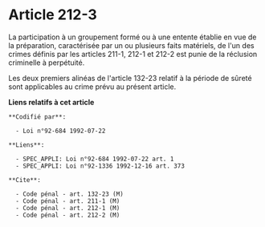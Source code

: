 # Article 212-3

La participation à un groupement formé ou à une entente établie en vue de la préparation, caractérisée par un ou plusieurs
faits matériels, de l'un des crimes définis par les articles 211-1, 212-1 et 212-2 est punie de la réclusion criminelle à
perpétuité.

Les deux premiers alinéas de l'article 132-23 relatif à la période de sûreté sont applicables au crime prévu au présent
article.

**Liens relatifs à cet article**

	**Codifié par**:

	  - Loi n°92-684 1992-07-22

	**Liens**:

	  - SPEC_APPLI: Loi n°92-684 1992-07-22 art. 1
	  - SPEC_APPLI: Loi n°92-1336 1992-12-16 art. 373

	**Cite**:

	  - Code pénal - art. 132-23 (M)
	  - Code pénal - art. 211-1 (M)
	  - Code pénal - art. 212-1 (M)
	  - Code pénal - art. 212-2 (M)
